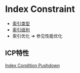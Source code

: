# Index Constraint

- [索引类型](IndexCategory.md)
- [索引级别](IndexType.md)
- 索引优化 => 参见性能优化

## ICP特性 
[Index Condition Pushdown](https://dev.mysql.com/doc/refman/5.6/en/index-condition-pushdown-optimization.html)
